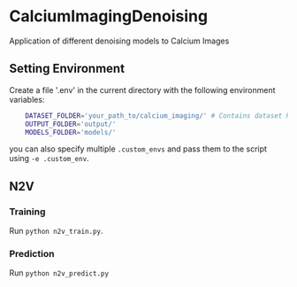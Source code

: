 # CalciumImagingDenoising
Application of different denoising models to Calcium Images


## Setting Environment

Create a file '.env' in the current directory with the following environment variables:

```bash
    DATASET_FOLDER='your_path_to/calcium_imaging/' # Contains dataset Readme.md
    OUTPUT_FOLDER='output/'
    MODELS_FOLDER='models/'
```

you can also specify multiple `.custom_envs` and pass them to the script using `-e .custom_env`.

## N2V

### Training

Run `python n2v_train.py`.

### Prediction

Run `python n2v_predict.py`